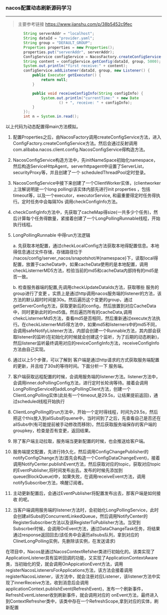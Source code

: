 ### nacos配置动态刷新源码学习
---
> 主要参考链接 https://www.jianshu.com/p/38b5452c9fec
>

```java
        String serverAddr = "localhost";
        String dataId = "provider.yaml";
        String group = "DEFAULT_GROUP";
        Properties properties = new Properties();
        properties.put("serverAddr", serverAddr);
        ConfigService configService = NacosFactory.createConfigService(properties);
        String content = configService.getConfig(dataId, group, 5000);
        System.out.println("first receive:" + content);
        configService.addListener(dataId, group, new Listener() {
            public Executor getExecutor() {
                return null;
            }

            public void receiveConfigInfo(String configInfo) {
                System.out.println("currentTime:" + new Date
                        () + ", receive: " + configInfo);
            }
        });
        int n = System.in.read();
```
以上代码为动态配置得main方法模拟。

1. 配置Properties之后，由NacosFactory调用createConfigService方法，进入ConfigFactory.createConfigService方法。然后会通过反射调用com.alibaba.nacos.client.config.NacosConfigService得构造方法。

2. NacosConfigService构造方法中，先initNameSpace初始化namespace，然后构造ServiceHttpAgent，serverhttpagent中设置了ServerList，securityProxy等，并且创建了一个 scheduledThreadPool定时登录。

3. NacosConfigService中接下来创建了一个ClientWorker实体，(clientworker上注解说明是一个long polling)该实体内部先进行init properties ，包括timeout等，以及一个executor，executorService, 和最重要得定时任务得执行。定时任务中会每隔10s 调用checkConfigInfo方法。

4. checkConfigInfo方法中，先获取了cacheMap得size(一共多少个任务)，然后计算每个任务得数量，紧接着创建了一个LongPollingRunnable线程，开始执行线程。

5. LongPollingRunnable 中得run方法逻辑

   a. 先获取本地配置，通过checkLocalConfig方法获取本地得配置信息。本地得信息通过文件存储，存储路径位于 /nacos/config/server_nacos/snapotshot/#{namespace}下，读取local得配置，放置于cacheData中，如果cacheData使用的是本地配置，调用checkListernerMD5方法，检验当前的md5和cacheData内部持有的md5是否一致。

   b. 检查服务器端的配置,先调用checkUpdateDataIds方法，获取哪些 服务的group进行了变更 。实质上是通过http调用nacos服务端的listener的方法，该方法的默认超时时间是30s。然后遍历这个变更的group，通过getServerConfig方法，获取更新后的config，然后放置到对应CacheData中，同时更新此时的md5值。然后遍历所有的cacheData,调用chekcListernerMd5方法，查看md5是否相同，然后重新通过execute方法执行。在checkListernerMd5得方法中，如果md5和listerners中的md5不同，会调用safeNotifyListener方法，内部会创建一个Runnable方法，其内部会获取listener的监听(在初始化的时候就会创建这个监听，为了后期的动态刷新)，然后listener监听最终调用对应的reviceConfigInfo方法，receiveConfigInfo方法由自己实现。
6. 通过以上5个步骤，可以了解到 客户端是通过http请求的方式获取服务端配置的更新，并且给了30s的等待时间。下面分析一下 服务端。
7. 客户端获取远程配置的时候，会调用服务端的listener方法。listener方法中，会调用inner.doPollingConfig方法，进行定时长轮询等待。接着会调用LongPollingService的addLongPollingClient方法，创建一个ClientLongPolling实体(此处有一个timeout,是29.5s，让结果提前返回)，通过scheduled线程开始执行
8. ClientLongPolling的run方法中，开始一个定时得线程，时间为29.5s，然后把这个this放入到allSubs的quene中，当时间到了之后，先查看自己是否还在allSubs中(有可能提前被手动修改而移除)，然后获取服务端保存的客户端的groupkey，检查是否有变更，返回结果。
9. 除了客户端主动拉取，服务端当更新配置的时候，也会推送给客户端。
10. 服务端提交配置，先进行持久化，然后调用ConfigChangePublisher的notifyConfigChange方法(首先会构造一个ConfigDataChangeEvent)，接着调用NotifyCenter.publishEvent方法，然后获取对应的topic，获取对应topic 的EventPublisher,将时间发布出去。发布的时候先添加到queue(BlockQueue)中，如果失败，在调用receiveEvent方法，调用notifySubscriber方法，唤醒订阅者。
11. 主动更新配置后，会通过EventPublisher将配置发布出去，那客户端是如何接收 的呢。
12. 当客户端调用服务端的listener方法时，会初始化LongPollingService，此时会创建allSubs的ConcurrentLinkedQueue，然后调用NotifyCenter的RegisterSubscriber方法以及该RegisterToPublisher方法。当受到Subscrber时候，会调用OnEvent方法，通过DataChangeTask任务，将结果通过response返回回去(该任务中会遍历allsubs队列，拿到对应的ClinetLongPolling实例，先删除该实例，在发送请求)

在项目中，Nacos是通过NacosContextRefsher类进行初始化的。该类实现了ApplicationListener具有监听回调的功能，又实现了ApplicationContextAware类，当初始化的受，就会调用OnAppicationEvent方法，调用registerNacosListenersForApplications方法，该方法会接着调用registerNacosListener，该方法中，就会注册对应Listener，该listener方法中实现了innerReceive方法，收到消息后会调用 applicationContext.publishEvent(RefreshEvent)，发布一个刷新事件，RefreshEventListener收到刷新事件，就会调用对应的 onEvent方法，最终进入到ContextRefresher类中，该类中存在一个RefreshScope,拿到对应的实体，刷新配置

